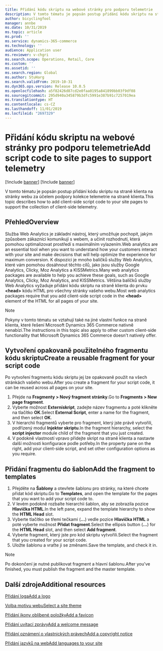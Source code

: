 ```yaml
---
title: Přidání kódu skriptu na webové stránky pro podporu telemetrie
description: V tomto tématu je popsán postup přidání kódu skriptu na straně klienta na stránky webu za účelem podpory kolekce telemetrie na straně klienta.
author: bicyclingfool
manager: annbe
ms.date: 10/31/2019
ms.topic: article
ms.prod: ''
ms.service: dynamics-365-commerce
ms.technology: ''
audience: Application user
ms.reviewer: v-chgri
ms.search.scope: Operations, Retail, Core
ms.custom: ''
ms.assetid: ''
ms.search.region: Global
ms.author: StuHarg
ms.search.validFrom: 2019-10-31
ms.dyn365.ops.version: Release 10.0.5
ms.openlocfilehash: a5f82426d87cd2e0faa0195a841899bb03f9df08
ms.sourcegitcommit: 295d940a345879b3dfc5991e387b91c7257019ea
ms.translationtype: HT
ms.contentlocale: cs-CZ
ms.lasthandoff: 11/01/2019
ms.locfileid: "2697329"
---
```

# <a name="add-script-code-to-site-pages-to-support-telemetry"></a><span data-ttu-id="6ef51-103">Přidání kódu skriptu na webové stránky pro podporu telemetrie</span><span class="sxs-lookup"><span data-stu-id="6ef51-103">Add script code to site pages to support telemetry</span></span>

[!include [banner](includes/preview-banner.md)]
[!include [banner](includes/banner.md)]

<span data-ttu-id="6ef51-104">V tomto tématu je popsán postup přidání kódu skriptu na straně klienta na stránky webu za účelem podpory kolekce telemetrie na straně klienta.</span><span class="sxs-lookup"><span data-stu-id="6ef51-104">This topic describes how to add client-side script code to your site pages to support the collection of client-side telemetry.</span></span>

## <a name="overview"></a><span data-ttu-id="6ef51-105">Přehled</span><span class="sxs-lookup"><span data-stu-id="6ef51-105">Overview</span></span>

<span data-ttu-id="6ef51-106">Služba Web Analytics je základní nástroj, který umožňuje pochopit, jakým způsobem zákazníci komunikují s webem, a učinit rozhodnutí, která pomohou optimalizovat prostředí s maximálním vylazením.</span><span class="sxs-lookup"><span data-stu-id="6ef51-106">Web analytics are an essential tool when you want to understand how your customers interact with your site and make decisions that will help optimize the experience for maximum conversion.</span></span> <span data-ttu-id="6ef51-107">K dispozici je mnoho balíčků služby Web Analytics, které vám pomohou dosáhnout těchto cílů, jako jsou služby Google Analytics, Clicky, Moz Analytics a KISSMetrics.</span><span class="sxs-lookup"><span data-stu-id="6ef51-107">Many web analytics packages are available to help you achieve these goals, such as Google Analytics, Clicky, Moz Analytics, and KISSMetrics.</span></span> <span data-ttu-id="6ef51-108">Většina balíčků služby Web Analytics vyžaduje přidání kódu skriptu na straně klienta do prvku **\<head\>** kódu HTML pro všechny stránky vašeho webu.</span><span class="sxs-lookup"><span data-stu-id="6ef51-108">Most web analytics packages require that you add client-side script code in the **\<head\>** element of the HTML for all pages of your site.</span></span>

> [!NOTE]
> <span data-ttu-id="6ef51-109">Pokyny v tomto tématu se vztahují také na jiné vlastní funkce na straně klienta, které řešení Microsoft Dynamics 365 Commerce nativně nenabízí.</span><span class="sxs-lookup"><span data-stu-id="6ef51-109">The instructions in this topic also apply to other custom client-side functionality that Microsoft Dynamics 365 Commerce doesn't natively offer.</span></span>

## <a name="create-a-reusable-fragment-for-your-script-code"></a><span data-ttu-id="6ef51-110">Vytvoření opakovaně použitelného fragmentu kódu skriptu</span><span class="sxs-lookup"><span data-stu-id="6ef51-110">Create a reusable fragment for your script code</span></span>

<span data-ttu-id="6ef51-111">Po vytvoření fragmentu kódu skriptu jej lze opakovaně použít na všech stránkách vašeho webu.</span><span class="sxs-lookup"><span data-stu-id="6ef51-111">After you create a fragment for your script code, it can be reused across all pages on your site.</span></span>

1. <span data-ttu-id="6ef51-112">Přejde na **Fragmenty \> Nový fragment stránky**.</span><span class="sxs-lookup"><span data-stu-id="6ef51-112">Go to **Fragments \> New page fragment**.</span></span>
2. <span data-ttu-id="6ef51-113">Vyberte možnost **Externískript**, zadejte název fragmentu a poté klikněte na tlačítko **OK**.</span><span class="sxs-lookup"><span data-stu-id="6ef51-113">Select **External Script**, enter a name for the fragment, and then select **OK**.</span></span>
3. <span data-ttu-id="6ef51-114">V hierarchii fragmentů vyberte pro fragment, který jste právě vytvořili, podřízený modul **Injektor skriptu**.</span><span class="sxs-lookup"><span data-stu-id="6ef51-114">In the fragment hierarchy, select the **script injector** module child of the fragment that you just created.</span></span>
4. <span data-ttu-id="6ef51-115">V podokně vlastností vpravo přidejte skript na straně klienta a nastavte další možnosti konfigurace podle potřeby.</span><span class="sxs-lookup"><span data-stu-id="6ef51-115">In the property pane on the right, add your client-side script, and set other configuration options as you require.</span></span>

## <a name="add-the-fragment-to-templates"></a><span data-ttu-id="6ef51-116">Přidání fragmentu do šablon</span><span class="sxs-lookup"><span data-stu-id="6ef51-116">Add the fragment to templates</span></span>

1. <span data-ttu-id="6ef51-117">Přejděte na **Šablony** a otevřete šablonu pro stránky, na které chcete přidat kód skriptu.</span><span class="sxs-lookup"><span data-stu-id="6ef51-117">Go to **Templates**, and open the template for the pages that you want to add your script code to.</span></span>
2. <span data-ttu-id="6ef51-118">V levém podokně rozbalte hierarchii šablon, aby se zobrazila pozice **Hlavička HTML**.</span><span class="sxs-lookup"><span data-stu-id="6ef51-118">In the left pane, expand the template hierarchy to show the **HTML Head** slot.</span></span>
3. <span data-ttu-id="6ef51-119">Vyberte tlačítko se třemi tečkami (**...**) vedle pozice **Hlavička HTML** a poté vyberte možnost **Přidat fragment**.</span><span class="sxs-lookup"><span data-stu-id="6ef51-119">Select the ellipsis button (**...**) for the **HTML Head** slot, and then select **Add fragment**.</span></span>
4. <span data-ttu-id="6ef51-120">Vyberte fragment, který jste pro kód skriptu vytvořili.</span><span class="sxs-lookup"><span data-stu-id="6ef51-120">Select the fragment that you created for your script code.</span></span>
5. <span data-ttu-id="6ef51-121">Uložte šablonu a vraťte ji se změnami.</span><span class="sxs-lookup"><span data-stu-id="6ef51-121">Save the template, and check it in.</span></span>

> [!NOTE]
> <span data-ttu-id="6ef51-122">Po dokončení je nutné publikovat fragment a hlavní šablonu.</span><span class="sxs-lookup"><span data-stu-id="6ef51-122">After you've finished, you must publish the fragment and the master template.</span></span> 

## <a name="additional-resources"></a><span data-ttu-id="6ef51-123">Další zdroje</span><span class="sxs-lookup"><span data-stu-id="6ef51-123">Additional resources</span></span>

[<span data-ttu-id="6ef51-124">Přidání loga</span><span class="sxs-lookup"><span data-stu-id="6ef51-124">Add a logo</span></span>](add-logo.md)

[<span data-ttu-id="6ef51-125">Volba motivu webu</span><span class="sxs-lookup"><span data-stu-id="6ef51-125">Select a site theme</span></span>](select-site-theme.md)

[<span data-ttu-id="6ef51-126">Přidání ikony oblíbené položky</span><span class="sxs-lookup"><span data-stu-id="6ef51-126">Add a favicon</span></span>](add-favicon.md)

[<span data-ttu-id="6ef51-127">Přidání uvítací zprávy</span><span class="sxs-lookup"><span data-stu-id="6ef51-127">Add a welcome message</span></span>](add-welcome-message.md)

[<span data-ttu-id="6ef51-128">Přidání oznámení o vlastnických právech</span><span class="sxs-lookup"><span data-stu-id="6ef51-128">Add a copyright notice</span></span>](add-copyright-notice.md)

[<span data-ttu-id="6ef51-129">Přidání jazyků na web</span><span class="sxs-lookup"><span data-stu-id="6ef51-129">Add languages to your site</span></span>](add-languages-to-site.md)

